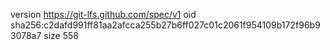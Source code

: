 version https://git-lfs.github.com/spec/v1
oid sha256:c2dafd991ff81aa2afcca255b27b6ff027c01c2061f954109b172f96b93078a7
size 558
